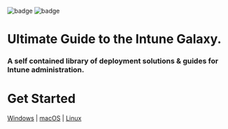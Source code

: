 ![badge](https://forthebadge.com/images/badges/built-with-love.svg)
![badge](https://forthebadge.com/images/badges/for-you.svg)

# Ultimate Guide to the Intune Galaxy.
### A self contained library of deployment solutions & guides for Intune administration.
# Get Started
[Windows](/Windows/ReadMe.md) | [macOS](/macOS/README.md) | [Linux](/Linux/README.md) 